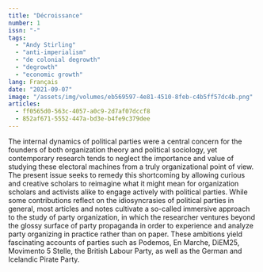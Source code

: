 ```yaml
---
title: "Décroissance"
number: 1
issn: "-"
tags:
  - "Andy Stirling"
  - "anti-imperialism"
  - "de colonial degrowth"
  - "degrowth"
  - "economic growth"
lang: Français
date: "2021-09-07"
image: "/assets/img/volumes/eb569597-4e81-4510-8feb-c4b5ff57dc4b.png"
articles:
  - ff0565d0-563c-4057-a0c9-2d7af07dccf8
  - 852af671-5552-447a-bd3e-b4fe9c379dee
---
```

The internal dynamics of political parties were a central concern for the founders of both organization theory and political sociology, yet contemporary research tends to neglect the importance and value of studying these electoral machines from a truly organizational point of view. The present issue seeks to remedy this shortcoming by allowing curious and creative scholars to reimagine what it might mean for organization scholars and activists alike to engage actively with political parties. While some contributions reflect on the idiosyncrasies of political parties in general, most articles and notes cultivate a so-called immersive approach to the study of party organization, in which the researcher ventures beyond the glossy surface of party propaganda in order to experience and analyze party organizing in practice rather than on paper. These ambitions yield fascinating accounts of parties such as Podemos, En Marche, DiEM25, Movimento 5 Stelle, the British Labour Party, as well as the German and Icelandic Pirate Party.
